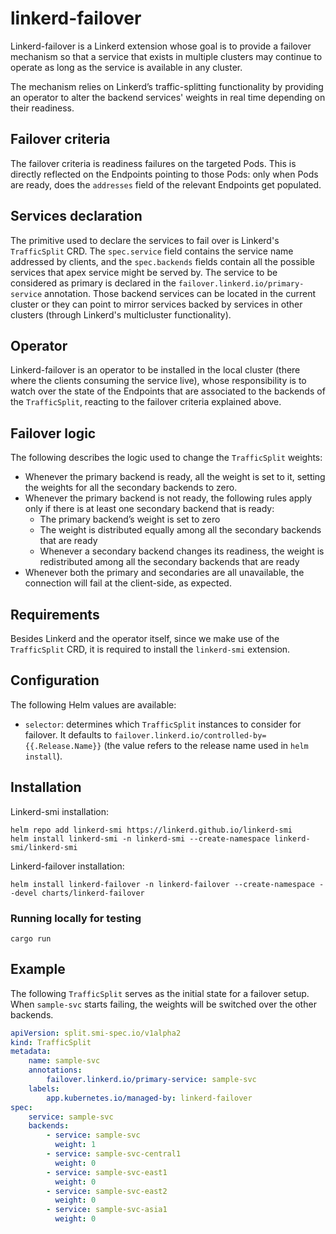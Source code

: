 # linkerd-failover

Linkerd-failover is a Linkerd extension whose goal is to provide a failover
mechanism so that a service that exists in multiple clusters may continue to
operate as long as the service is available in any cluster.

The mechanism relies on Linkerd’s traffic-splitting functionality by providing
an operator to alter the backend services' weights in real time depending on
their readiness.

## Failover criteria

The failover criteria is readiness failures on the targeted Pods. This is
directly reflected on the Endpoints pointing to those Pods: only when Pods are
ready, does the `addresses` field of the relevant Endpoints get populated.

## Services declaration

The primitive used to declare the services to fail over is Linkerd's
`TrafficSplit` CRD. The `spec.service` field contains the service name addressed
by clients, and the `spec.backends` fields contain all the possible services
that apex service might be served by. The service to be considered as primary is
declared in the `failover.linkerd.io/primary-service` annotation. Those backend
services can be located in the current cluster or they can point to mirror
services backed by services in other clusters (through Linkerd's multicluster
functionality).

## Operator

Linkerd-failover is an operator to be installed in the local cluster (there
where the clients consuming the service live), whose responsibility is to watch
over the state of the Endpoints that are associated to the backends of the
`TrafficSplit`, reacting to the failover criteria explained above.

## Failover logic

The following describes the logic used to change the `TrafficSplit` weights:

- Whenever the primary backend is ready, all the weight is set to it, setting
  the weights for all the secondary backends to zero.
- Whenever the primary backend is not ready, the following rules apply only if
  there is at least one secondary backend that is ready:
  - The primary backend’s weight is set to zero
  - The weight is distributed equally among all the secondary backends that
    are ready
  - Whenever a secondary backend changes its readiness, the weight is
    redistributed among all the secondary backends that are ready
- Whenever both the primary and secondaries are all unavailable, the connection
  will fail at the client-side, as expected.

## Requirements

Besides Linkerd and the operator itself, since we make use of the `TrafficSplit`
CRD, it is required to install the `linkerd-smi` extension.

## Configuration

The following Helm values are available:

- `selector`: determines which `TrafficSplit` instances to consider for
  failover. It defaults to `failover.linkerd.io/controlled-by={{.Release.Name}}`
  (the value refers to the release name used in `helm install`).

## Installation

Linkerd-smi installation:

```console
helm repo add linkerd-smi https://linkerd.github.io/linkerd-smi
helm install linkerd-smi -n linkerd-smi --create-namespace linkerd-smi/linkerd-smi
```

Linkerd-failover installation:

```console
helm install linkerd-failover -n linkerd-failover --create-namespace --devel charts/linkerd-failover
```

### Running locally for testing

```console
cargo run
```

## Example

The following `TrafficSplit` serves as the initial state for a failover setup.
When `sample-svc` starts failing, the weights will be switched over the other
backends.

```yaml
apiVersion: split.smi-spec.io/v1alpha2
kind: TrafficSplit
metadata:
    name: sample-svc
    annotations:
        failover.linkerd.io/primary-service: sample-svc
    labels:
        app.kubernetes.io/managed-by: linkerd-failover
spec:
    service: sample-svc
    backends:
        - service: sample-svc
          weight: 1
        - service: sample-svc-central1
          weight: 0
        - service: sample-svc-east1
          weight: 0
        - service: sample-svc-east2
          weight: 0
        - service: sample-svc-asia1
          weight: 0
```
